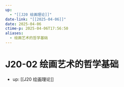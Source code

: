 ```yaml
---
up:
  - "[[J20 绘画理论]]"
date-link: "[[2025-04-06]]"
date: 2025-04-06
ctime-p: 2025-04-06T17:56:50
aliases:
  - 绘画艺术的哲学基础
---
```


# J20-02 绘画艺术的哲学基础

- up: [[J20 绘画理论]]
